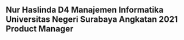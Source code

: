 Nur Haslinda
D4 Manajemen Informatika
Universitas Negeri Surabaya
Angkatan 2021
Product Manager
-------------------------------------------------------------------------------------------------------------------------------------------------------------------
